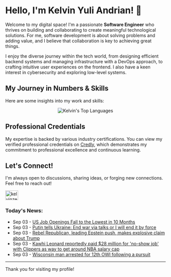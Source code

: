 # Hello, I'm Kelvin Yuli Andrian! 👋

Welcome to my digital space! I'm a passionate **Software Engineer** who thrives on building and collaborating to create meaningful technological solutions. For me, software development is about solving problems and adding value, and I believe that collaboration is key to achieving great things.

I enjoy the diverse journey within the tech world, from designing efficient backend systems and managing infrastructure with a DevOps approach, to crafting intuitive user experiences on the frontend. I also have a keen interest in cybersecurity and exploring low-level systems.

## My Journey in Numbers & Skills

Here are some insights into my work and skills:

<p align="center">
  <img src="https://github-readme-stats.vercel.app/api/top-langs/?username=kelvinzer0&layout=compact&theme=radical" alt="Kelvin's Top Languages" />
</p>

## Professional Credentials

My expertise is backed by various industry certifications. You can view my verified professional credentials on [Credly](https://www.credly.com/users/kelvin-yuli-andrian/badges), which demonstrates my commitment to professional excellence and continuous learning.

## Let's Connect!

I'm always open to discussions, sharing ideas, or forging new connections. Feel free to reach out!

<p align="left">
    <a href="https://linkedin.com/in/kelvinzero" target="blank"><img align="center" src="https://cdn.jsdelivr.net/npm/simple-icons@3.0.1/icons/linkedin.svg" alt="kelvinzero" height="30" width="40" /></a>
</p>

### Today's News:

<!-- feed start -->
- Sep 03 - [US Job Openings Fall to the Lowest in 10 Months](https://finance.yahoo.com/video/us-job-openings-fall-lowest-142011825.html)
- Sep 03 - [Putin tells Ukraine: End war via talks or I will end it by force](https://www.yahoo.com/news/articles/putin-says-ready-meet-zelenskiy-135532646.html)
- Sep 03 - [Rebel Republican, leading Epstein push, makes explosive claim about Trump](https://www.yahoo.com/news/articles/rebel-republican-leading-epstein-push-134315463.html)
- Sep 03 - [Kawhi Leonard reportedly paid $28 million for 'no-show job' with Clippers as way to get around NBA salary cap](https://sports.yahoo.com/nba/article/kawhi-leonard-reportedly-paid-28-million-for-no-show-job-with-clippers-as-way-to-get-around-nba-salary-cap-125651365.html)
- Sep 03 - [Wisconsin man arrested for 12th OWI following a pursuit](https://www.yahoo.com/news/articles/wisconsin-man-arrested-12th-owi-124713722.html)
<!-- feed end -->

---

Thank you for visiting my profile!
